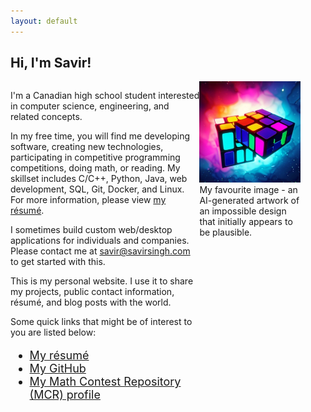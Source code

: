 ```yaml
---
layout: default
---
```


<h2>Hi, I'm Savir!</h2>
<div style="display: flex">
<div style="width: 60%">
<p>I'm a Canadian high school student interested in computer science, engineering, and related concepts.</p>
<p>In my free time, you will find me developing software, creating new technologies, participating in competitive programming competitions, doing math, or reading. My skillset includes C/C++, Python, Java, web development, SQL, Git, Docker, and Linux. For more information, please view <a href="/resume">my résumé</a>.</p>

<p>I sometimes build custom web/desktop applications for individuals and companies. Please contact me at <a href="mailto:savir@savirsingh.com">savir@savirsingh.com</a> to get started with this.</p>

<p>This is my personal website. I use it to share my projects, public contact information, résumé, and blog posts with the world.</p>

<p>Some quick links that might be of interest to you are listed below:</p>
<ul style="font-size: 18px">
<li><a href="/resume">My résumé</a></li>
<li><a href="https://github.com/savirsingh">My GitHub</a></li>
<li><a href="https://mathcontestrepository.pythonanywhere.com/user/savir">My Math Contest Repository (MCR) profile</a></li>
</ul>
</div>
<div style="width: 32%">
<imagebox>
<img style="width: 100%" src="cubed.jpg">
<caption>My favourite image - an AI-generated artwork of an impossible design that initially appears to be plausible.</caption>
</imagebox>
</div>
</div>
